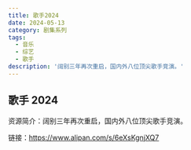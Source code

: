 ```yaml
---
title: 歌手2024
date: 2024-05-13
category: 剧集系列
tags:
  - 音乐
  - 综艺
  - 歌手
description: '阔别三年再次重启，国内外八位顶尖歌手竞演。'
---
```


## 歌手 2024

资源简介：阔别三年再次重启，国内外八位顶尖歌手竞演。

链接：https://www.alipan.com/s/6eXsKgnjXQ7
